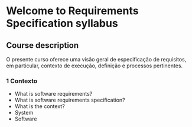 # Welcome to Requirements Specification syllabus

## Course description
O presente curso oferece uma visão geral de especificação de requisitos, em particular, contexto de execução, definição e processos pertinentes.

### 1 Contexto
- What is software requirements?
- What is software requirements specification?
- What is the context?
 - System
 - Software
